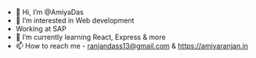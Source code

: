 - 👋 Hi, I’m @AmiyaDas
- 👀 I’m interested in Web development
- Working at SAP
- 🌱 I’m currently learning React, Express & more
- 📫 How to reach me - ranjandass13@gmail.com & https://amiyaranjan.in

<!---
AmiyaDas/AmiyaDas is a ✨ special ✨ repository because its `README.md` (this file) appears on your GitHub profile.
You can click the Preview link to take a look at your changes.
--->
